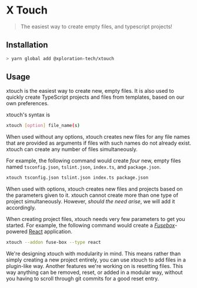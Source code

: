 # X Touch

> The easiest way to create empty files, and typescript projects!

## Installation

```bash
> yarn global add @xploration-tech/xtouch
```

## Usage

xtouch is the easiest way to create new, empty files. It is also used to quickly create TypeScript projects and files from templates, based on our own preferences.

xtouch's syntax is

```bash
xtouch [option] file_name(s)
```
When used without any options, xtouch creates new files for any file names that are provided as arguments if files with such names do not already exist. xtouch can create any number of files simultaneously.

For example, the following command would create *four* new, empty files named `tsconfig.json`, `tslint.json`, `index.ts`, and `package.json`.

```bash
xtouch tsconfig.json tslint.json index.ts package.json
```

When used with options, xtouch creates new files and projects based on the parameters given to it. xtouch cannot create more than one type of project simultaneously. However, *should the need arise*, we will add it accordingly.

When creating project files, xtouch needs very few parameters to get you started. For example, the following command would create a *[Fusebox](https://fuse-box.org)*-powered [React](https://reactjs.org) application.

```bash
xtouch --addon fuse-box --type react
```

We're designing xtouch with modularity in mind. This means rather than simply creating a new project entirely, you can use xtouch to add files in a plugin-like way. Another features we're working on is resetting files. This way anything can be removed, reset, or added in a modular way, without you having to scroll through git commits for a good reset entry.